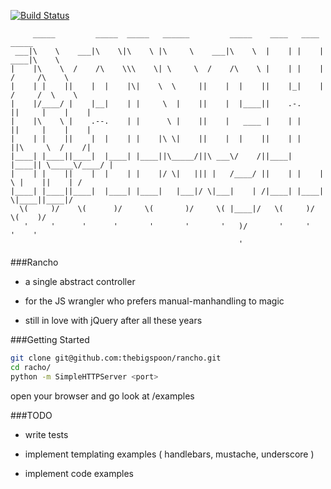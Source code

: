[![Build Status](https://travis-ci.org/thebigspoon/rancho.png)](https://travis-ci.org/thebigspoon/rancho)

```vim                                                                                 
     _____         _____  _____   ______         _____    ____   ____         _____    
 ___|\    \    ___|\    \|\    \ |\     \    ___|\    \  |    | |    |   ____|\    \   
|    |\    \  /    /\    \\\    \| \     \  /    /\    \ |    | |    |  /     /\    \  
|    | |    ||    |  |    |\|    \  \     ||    |  |    ||    |_|    | /     /  \    \ 
|    |/____/ |    |__|    | |     \  |    ||    |  |____||    .-.    ||     |    |    |
|    |\    \ |    .--.    | |      \ |    ||    |   ____ |    | |    ||     |    |    |
|    | |    ||    |  |    | |    |\ \|    ||    |  |    ||    | |    ||\     \  /    /|
|____| |____||____|  |____| |____||\_____/||\ ___\/    /||____| |____|| \_____\/____/ |
|    | |    ||    |  |    | |    |/ \|   ||| |   /____/ ||    | |    | \ |    ||    | /
|____| |____||____|  |____| |____|   |___|/ \|___|    | /|____| |____|  \|____||____|/ 
  \(     )/    \(      )/     \(       )/     \( |____|/   \(     )/       \(    )/    
   '     '      '      '       '       '       '   )/       '     '         '    '     
                                                   '                                   
```                                                   

###Rancho

* a single abstract controller

* for the JS wrangler who prefers manual-manhandling to magic

* still in love with jQuery after all these years


###Getting Started

```sh
git clone git@github.com:thebigspoon/rancho.git
cd racho/
python -m SimpleHTTPServer <port>
``` 
open your browser and go look at /examples


###TODO

* write tests

* implement templating examples ( handlebars, mustache, underscore )

* implement code examples

    



    

    
    
